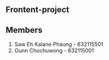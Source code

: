 ## Frontent-project

## Members
1. Saw Eh Kalane Phaung - 632115501
2. Gunn Chochuwong      - 632115001
